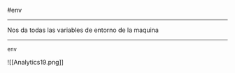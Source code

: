 #env

---

Nos da todas las variables de entorno de la maquina

------

```shell
env
```

![[Analytics19.png]]